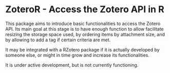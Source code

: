 
<!-- README.md is generated from README.Rmd. Please edit that file -->
ZoteroR - Access the Zotero API in R
====================================

This package aims to introduce basic functionalities to access the Zotero API. Its main goal at this stage is to have enough function to allow facilitate resizing the storage space used, by ordering items by attachment size, and by allowing to add a tag if certain criteria are met.

It may be integrated with a RZotero package if it is actually developed by someone else, or might in time grow and increase its functionalities.

It is under active development, but is not currently functioning.
